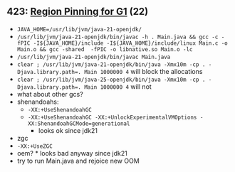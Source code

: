 ## 423: [Region Pinning for G1](https://openjdk.org/jeps/423) (22)

 * `JAVA_HOME=/usr/lib/jvm/java-21-openjdk/`
 * `/usr/lib/jvm/java-21-openjdk/bin/javac -h . Main.java && gcc -c -fPIC -I${JAVA_HOME}/include -I${JAVA_HOME}/include/linux Main.c -o Main.o && gcc -shared  -fPIC -o libnative.so Main.o -lc`
 * `/usr/lib/jvm/java-21-openjdk/bin/javac Main.java`
 * `clear ; /usr/lib/jvm/java-21-openjdk/bin/java -Xmx10m -cp . -Djava.library.path=. Main 1000000 4` will block the allocations
 * `clear ; /usr/lib/jvm/java-25-openjdk/bin/java -Xmx10m -cp . -Djava.library.path=. Main 1000000 4` will not
 * what about other gcs?
  * shenandoahs: 
    * `-XX:+UseShenandoahGC`
    * `-XX:+UseShenandoahGC -XX:+UnlockExperimentalVMOptions -XX:ShenandoahGCMode=generational`
      * looks ok since jdk21
  * zgc
   * `-XX:+UseZGC`
   * oem?
    * looks bad anyway since jdk21
 * try to run Main.java and rejoice new OOM



